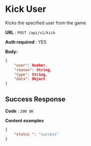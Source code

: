 # Kick User

Kicks the specified user from the game

**URL** : `POST /api/v1/kick `

**Auth required** : YES

**Body:**
```json
{
    "user": Number,
    "reason": String,
    "type": String,
    "data": Object
}
```
## Success Response

**Code** : `200 OK`

**Content examples**

```json
{
    "status ": "success"
}
```
